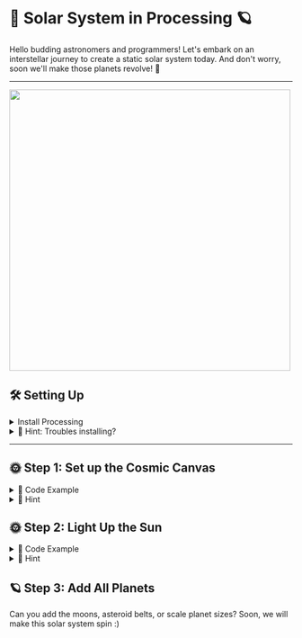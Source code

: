 # 🌌 Solar System in Processing 🪐

Hello budding astronomers and programmers! Let's embark on an interstellar journey to create a static solar system today. And don't worry, soon we'll make those planets revolve! 🚀

---


<a href="https://youtu.be/TBikbn5XJhg?feature=shared"><img src="solar.gif" aalt="meow" width="500" height="500"></a>

## 🛠 Setting Up

<details>
    <summary>Install Processing</summary>
    <br>
    1. Get the IDE
    - Visit [Processing's download page](https://processing.org/download/)
    - Install and launch Processing. It's like our spaceship control room!

   2. **Ensure You're in Java Mode**:
    - Processing uses Java by default. Just ensure you see 'Java' in the top right.
    
</details>



<details>
  <summary>🌟 Hint: Troubles installing?</summary>
Make sure you have the right version for your operating system. If you get stuck, ask a classmate or your teacher for help.
</details>

---

## 🌞 Step 1: Set up the Cosmic Canvas

<details>
  <summary>👾 Code Example</summary>

    <pre>
    <code>
        void setup() {
           size(800, 600);  // This is our universe's size!
           background(0);   // A pitch-black universe
        }
    </code>
    </pre>
</details>

<details>
<summary>🌟 Hint</summary>
"The `size(800, 600);` sets our universe's width and height. Feel free to make it bigger or smaller!"
</details>


## 🌞 Step 2: Light Up the Sun
<details>
  <summary>👾 Code Example</summary>
<pre>
  <code>
    void draw() {
       fill(255, 204, 0);  // Yellow color for the sun
       ellipse(400, 300, 100, 100);  // Draws sun at the center of the canvas
    }
  </code>
    </pre>
</details>

<details>
  <summary>🌟 Hint</summary>
The `ellipse(400, 300, 100, 100);` function draws the sun. The first two values set the position (x,y), and the last two values set the width and height of the ellipse.
</details>

## 🪐 Step 3: Add All Planets

Can you add the moons, asteroid belts, or scale planet sizes? Soon, we will make this
solar system spin :)


